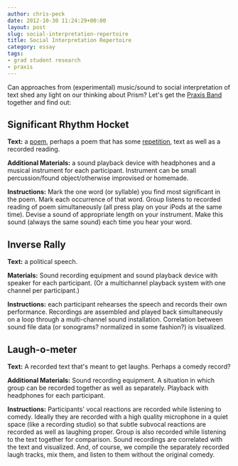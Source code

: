 ```yaml
---
author: chris-peck
date: 2012-10-30 11:24:29+00:00
layout: post
slug: social-interpretation-repertoire
title: Social Interpretation Repertoire
category: essay
tags:
- grad student research
- praxis
---
```


Can approaches from (experimental) music/sound to social interpretation of text shed any light on our thinking about Prism? Let's get the [Praxis Band](https://github.com/scholarslab/praxis/wiki/Praxis-Band) together and find out:

## **Significant Rhythm Hocket**

**Text:** a [poem](http://www.youtube.com/watch?v=7bW-EvOLFCc), perhaps a poem that has some [repetition](http://ubumexico.centro.org.mx/sound/gysin_brion/Mektoub/Gysin-Brion_Mektoub_05-I-Am-That-I-Am.mp3), text as well as a recorded reading.

**Additional Materials:** a sound playback device with headphones and a musical instrument for each participant. Instrument can be small percussion/found object/otherwise improvised or homemade.

**Instructions:** Mark the one word (or syllable) you find most significant in the poem. Mark each occurrence of that word. Group listens to recorded reading of poem simultaneously (all press play on your iPods at the same time). Devise a sound of appropriate length on your instrument. Make this sound (always the same sound) each time you hear your word.

## **Inverse Rally**

**Text:** a political speech.

**Materials:** Sound recording equipment and sound playback device with speaker for each participant. (Or a multichannel playback system with one channel per participant.)

**Instructions:** each participant rehearses the speech and records their own performance. Recordings are assembled and played back simultaneously on a loop through a multi-channel sound installation. Correlation between sound file data (or sonograms? normalized in some fashion?) is visualized.

## **Laugh-o-meter**

**Text:** A recorded text that's meant to get laughs. Perhaps a comedy record?

**Additional Materials:** Sound recording equipment. A situation in which group can be recorded together as well as separately. Playback with headphones for each participant.

**Instructions:** Participants' vocal reactions are recorded while listening to comedy. Ideally they are recorded with a high quality microphone in a quiet space (like a recording studio) so that subtle subvocal reactions are recorded as well as laughing proper. Group is also recorded while listening to the text together for comparison. Sound recordings are correlated with the text and visualized. And, of course, we compile the separately recorded laugh tracks, mix them, and listen to them without the original comedy.
